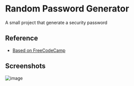 
# Random Password Generator

A small project that generate a security password


## Reference 

 - [Based on FreeCodeCamp](https://www.youtube.com/watch?v=pdy3nh1tn6I&t=62s)

## Screenshots
![image](https://user-images.githubusercontent.com/100816034/207075307-a801da83-da1a-47be-a1eb-8c168b9073c3.png)
